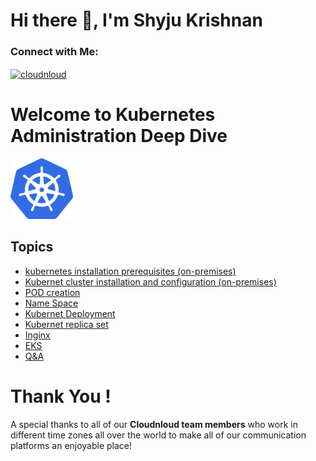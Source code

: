 # Hi there 👋, I'm Shyju Krishnan 

<h3 align="left">Connect with Me:</h3>
<a href="https://linkedin.com/in/Shyjustack" target="blank"><img align="center" src="https://raw.githubusercontent.com/rahuldkjain/github-profile-readme-generator/master/src/images/icons/Social/linked-in-alt.svg" alt="cloudnloud" height="30" width="40" /></a>

# Welcome to Kubernetes Administration Deep Dive 

<img src="https://github.com/kubernetes/kubernetes/raw/master/logo/logo.png" width="100">


## Topics 

* [kubernetes installation prerequisites (on-premises)](https://github.com/cloudnloud/Kubernet-Deep-Dive/blob/main/Prerequisites.MD)
* [Kubernet cluster installation and configuration (on-premises)](https://github.com/cloudnloud/Kubernet-Deep-Dive/blob/main/Installation.md)
* [POD creation](https://github.com/cloudnloud/Kubernet-Deep-Dive/blob/main/POD.md)
* [Name Space](https://github.com/cloudnloud/Kubernet-Deep-Dive/blob/main/POD.md)
* [Kubernet Deployment](https://github.com/cloudnloud/Kubernet-Deep-Dive/blob/main/Deployment.md)
* [Kubernet replica set](https://github.com/cloudnloud/Kubernet-Deep-Dive/blob/main/Replicaset.md)
* [Inginx ](https://github.com/cloudnloud/Kubernet-Deep-Dive/blob/main/Ingress.MD)
* [EKS ](https://github.com/cloudnloud/Kubernet-Deep-Dive/tree/main/EKS)
* [Q&A](https://github.com/cloudnloud/Kubernet-Deep-Dive/blob/main/Q%26A.md)



# Thank You !

A special thanks to all of our **Cloudnloud team members** who work in different time zones all over the world to make all of our communication platforms an enjoyable place!





